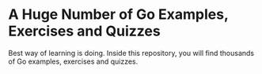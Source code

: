 # A Huge Number of Go Examples, Exercises and Quizzes
Best way of learning is doing. Inside this repository, you will find thousands of Go examples, exercises and quizzes.
